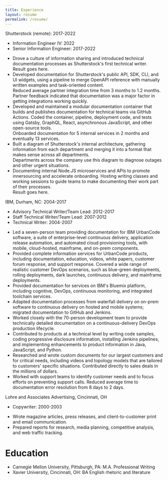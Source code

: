 ```yaml
---
title: Experience
layout: resume
permalink: /resume/
---
```


<div class="company">Shutterstock (remote): 2017-2022</div>
<ul class="roles">
<li>Information Engineer IV: 2022</li>
<li>Senior Information Engineer: 2017-2022</li>
</ul>

<ul class="experience">
<li>
<div class="experienceActionBullet">
Drove a culture of information sharing and introduced technical documentation processes as Shutterstock's first technical writer.
</div>
<div class="experienceResultBullet">
Result goes here.
</div>
</li>

<li>
<div class="experienceActionBullet">
Developed documentation for Shutterstock's public API, SDK, CLI, and UI widgets, using a pipeline to merge OpenAPI reference with manually written examples and task-oriented content.
</div>
<div class="experienceResultBullet">
Reduced average partner integration time from 3 months to 1.2 months. Partner feedback indicated that documentation was a major factor in getting integrations working quickly.
</div>
</li>

<li>
<div class="experienceActionBullet">
Developed and maintained a modular documentation container that builds and publishes documentation for technical teams via GitHub Actions. Coded the container, pipeline, deployment code, and tests using Gatsby, GraphQL, React, asynchronous JavaScript, and other open-source tools.
</div>
<div class="experienceResultBullet">
Onboarded documentation for 5 internal services in 2 months and eventually 13 services.
</div>
</li>

<li>
<div class="experienceActionBullet">
Built a diagram of Shutterstock's internal architecture, gathering information from each department and merging it into a format that makes sense across all departments.
</div>
<div class="experienceResultBullet">
Departments across the company use this diagram to diagnose outages and other urgent situations.</div>
</li>

<li>
<div class="experienceActionBullet">
Documenting internal Node.JS microservices and APIs to promote innersourcing and accelerate onboarding. Hosting writing classes and working sessions to guide teams to make documenting their work part of their processes.
</div>
<div class="experienceResultBullet">
Result goes here.
</div>
</li>
</ul>

<div class="company">IBM, Durham, NC: 2004-2017</div>
<ul class="roles">
<li>Advisory Technical Writer/Team Lead: 2012-2017</li>
<li>Staff Technical Writer/Team Lead: 2007-2012</li>
<li>Technical Writer: 2004-2007</li>
</ul>

<ul class="experience">
<li>
<div class="experienceActionBullet">Led a seven-person team providing documentation for IBM UrbanCode software, a suite of enterprise-level continuous delivery, application release automation, and automated cloud provisioning tools, with mobile, cloud-hosted, mainframe, and on-prem components.
</div>
</li>
<li>
<div class="experienceActionBullet">Provided complete information services for UrbanCode products, including documentation, education, videos, white papers, customer forum response, and support response. Covered a wide range of realistic customer DevOps scenarios, such as blue-green deployments, rolling deployments, dark launches, continuous delivery, and mainframe deployments.
</div>
</li>
<li>
<div class="experienceActionBullet">Provided documentation for services on IBM's Bluemix platform, including cognitive, DevOps, continuous monitoring, and integrated toolchain services.
</div>
</li>
<li>
<div class="experienceActionBullet">Adapted documentation processes from waterfall delivery on on-prem software to continuous delivery on hosted and mobile systems; migrated documentation to GitHub and Jenkins.
</div>
</li>
<li>
<div class="experienceActionBullet">Worked closely with the 70-person development team to provide technically detailed documentation on a continuous-delivery DevOps production lifecycle.
</div>
</li>
<li>
<div class="experienceActionBullet">Contributed to products at a technical level by writing code samples, coding progressive disclosure information, installing Jenkins pipelines, and implementing enhancements to product information in Java, JavaScript, and Python.
</div>
</li>
<li>
<div class="experienceActionBullet">Researched and wrote custom documents for our largest customers and for critical needs, including videos and topology models that are tailored to customers' specific situations. Contributed directly to sales deals in the millions of dollars.
</div>
</li>
<li>
<div class="experienceActionBullet">Worked with support teams to identify customer needs and to focus efforts on preventing support calls. Reduced average time to documentation error resolution from 8 days to 2 days.
</div>
</li>
</ul>

<div class="company">Lohre and Associates Advertising, Cincinnati, OH</div>
<ul class="roles">
<li>Copywriter: 2000-2003</li>
</ul>

<ul class="experience">
<li>
<div class="experienceActionBullet">Wrote magazine articles, press releases, and client-to-customer print and email communication.
</div>
</li>
<li>
<div class="experienceActionBullet">Prepared reports for research, media planning, competitive analysis, and web traffic tracking.
</div>
</li>
</ul>

<h1>Education</h1>

<ul class="roles">
<li>Carnegie Mellon University, Pittsburgh, PA: M.A. Professional Writing</li>
<li>Xavier University, Cincinnati, OH: BA English rhetoric and literature</li>
</ul>